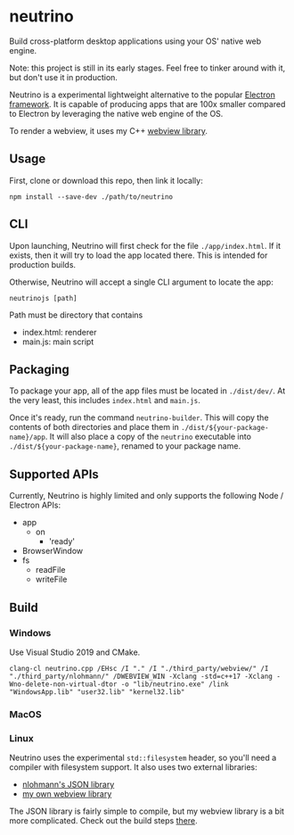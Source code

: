 # neutrino

Build cross-platform desktop applications using your OS' native web engine.

Note: this project is still in its early stages. Feel free to tinker around with it, but don't use it in production.

Neutrino is a experimental lightweight alternative to the popular [Electron framework](https://github.com/electron/electron). It is capable of producing apps that are 100x smaller compared to Electron by leveraging the native web engine of the OS.

To render a webview, it uses my C++ [webview library](https://github.com/LenKagamine/webview).

## Usage

First, clone or download this repo, then link it locally:

```
npm install --save-dev ./path/to/neutrino
```

## CLI

Upon launching, Neutrino will first check for the file `./app/index.html`. If it exists, then it will try to load the app located there. This is intended for production builds.

Otherwise, Neutrino will accept a single CLI argument to locate the app:

```
neutrinojs [path]
```

Path must be directory that contains

- index.html: renderer
- main.js: main script

## Packaging

To package your app, all of the app files must be located in `./dist/dev/`. At the very least, this includes `index.html` and `main.js`.

Once it's ready, run the command `neutrino-builder`. This will copy the contents of both directories and place them in `./dist/${your-package-name}/app`. It will also place a copy of the `neutrino` executable into `./dist/${your-package-name}`, renamed to your package name.

## Supported APIs

Currently, Neutrino is highly limited and only supports the following Node / Electron APIs:

- app
  - on
    - 'ready'
- BrowserWindow
- fs
  - readFile
  - writeFile

## Build

### Windows

Use Visual Studio 2019 and CMake.

```
clang-cl neutrino.cpp /EHsc /I "." /I "./third_party/webview/" /I "./third_party/nlohmann/" /DWEBVIEW_WIN -Xclang -std=c++17 -Xclang -Wno-delete-non-virtual-dtor -o "lib/neutrino.exe" /link "WindowsApp.lib" "user32.lib" "kernel32.lib"
```

### MacOS

### Linux

Neutrino uses the experimental `std::filesystem` header, so you'll need a compiler with filesystem support. It also uses two external libraries:

- [nlohmann's JSON library](https://github.com/nlohmann/json)
- [my own webview library](https://github.com/LenKagamine/webview)

The JSON library is fairly simple to compile, but my webview library is a bit more complicated. Check out the build steps [there](https://github.com/LenKagamine/webview#build).
